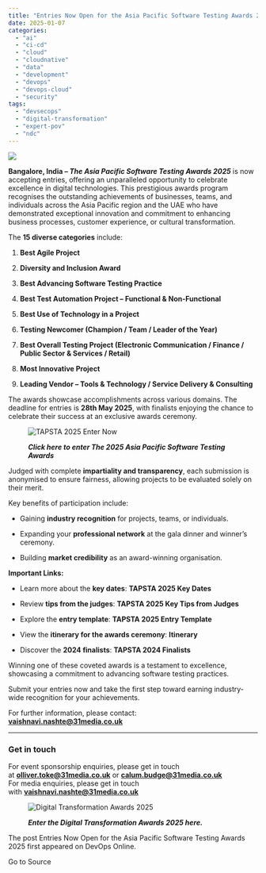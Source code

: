 ```yaml
---
title: "Entries Now Open for the Asia Pacific Software Testing Awards 2025"
date: 2025-01-07
categories: 
  - "ai"
  - "ci-cd"
  - "cloud"
  - "cloudnative"
  - "data"
  - "development"
  - "devops"
  - "devops-cloud"
  - "security"
tags: 
  - "devsecops"
  - "digital-transformation"
  - "expert-pov"
  - "ndc"
---
```


![](https://www.devopsonline.co.uk/wp-content/uploads/2024/11/AI-webpost-1.jpg)

**Bangalore, India – _The_ _Asia Pacific Software Testing Awards 2025_** is now accepting entries, offering an unparalleled opportunity to celebrate excellence in digital technologies. This prestigious awards program recognises the outstanding achievements of businesses, teams, and individuals across the Asia Pacific region and the UAE who have demonstrated exceptional innovation and commitment to enhancing business processes, customer experience, or cultural transformation.

The **15 diverse categories** include:

1. **Best Agile Project**

3. **Diversity and Inclusion Award**

5. **Best Advancing Software Testing Practice**

7. **Best Test Automation Project – Functional & Non-Functional**

9. **Best Use of Technology in a Project**

11. **Testing Newcomer (Champion / Team / Leader of the Year)**

13. **Best Overall Testing Project (Electronic Communication / Finance / Public Sector & Services / Retail)**

15. **Most Innovative Project**

17. **Leading Vendor – Tools & Technology / Service Delivery & Consulting**

The awards showcase accomplishments across various domains. The deadline for entries is **28th May 2025**, with finalists enjoying the chance to celebrate their success at an exclusive awards ceremony.

<figure>

![TAPSTA 2025 Enter Now](https://www.softwaretestingnews.co.uk/wp-content/uploads/2024/12/TAPSTA-social-post.jpg)

<figcaption>

_**Click here to enter The 2025 Asia Pacific Software Testing Awards**_

</figcaption>

</figure>

Judged with complete **impartiality and transparency**, each submission is anonymised to ensure fairness, allowing projects to be evaluated solely on their merit.

Key benefits of participation include:

- Gaining **industry recognition** for projects, teams, or individuals.

- Expanding your **professional network** at the gala dinner and winner’s ceremony.

- Building **market credibility** as an award-winning organisation.

**Important Links:**

- Learn more about the **key dates**: **TAPSTA 2025 Key Dates**

- Review **tips from the judges**: **TAPSTA 2025 Key Tips from Judges**

- Explore the **entry template**: **TAPSTA 2025 Entry Template**

- View the **itinerary for the awards ceremony**: **Itinerary**

- Discover the **2024 finalists**: **TAPSTA 2024 Finalists**

Winning one of these coveted awards is a testament to excellence, showcasing a commitment to advancing software testing practices.

Submit your entries now and take the first step toward earning industry-wide recognition for your achievements.

For further information, please contact:  
**vaishnavi.nashte@31media.co.uk**

* * *

### **Get in touch**

For event sponsorship enquiries, please get in touch at **olliver.toke@31media.co.uk** or **calum.budge@31media.co.uk**  
For media enquiries, please get in touch with **vaishnavi.nashte@31media.co.uk**

<figure>

![Digital Transformation Awards 2025](https://www.devopsonline.co.uk/wp-content/uploads/2024/09/DTA_header.png)

<figcaption>

_**Enter the Digital Transformation Awards 2025 here.**_

</figcaption>

</figure>

The post Entries Now Open for the Asia Pacific Software Testing Awards 2025 first appeared on DevOps Online.

Go to Source
